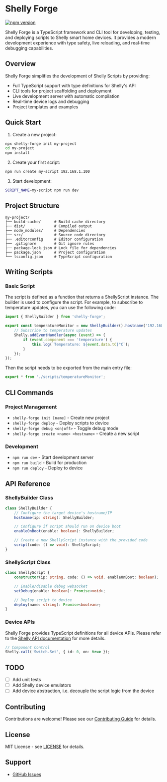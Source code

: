# Shelly Forge

[![npm version](https://badge.fury.io/js/shelly-forge.svg)](https://badge.fury.io/js/shelly-forge)

Shelly Forge is a TypeScript framework and CLI tool for developing, testing, and deploying scripts to Shelly smart home devices. It provides a modern development experience with type safety, live reloading, and real-time debugging capabilities.

## Overview

Shelly Forge simplifies the development of Shelly Scripts by providing:

-   Full TypeScript support with type definitions for Shelly's API
-   CLI tools for project scaffolding and deployment
-   Live development server with automatic compilation
-   Real-time device logs and debugging
-   Project templates and examples

## Quick Start

1. Create a new project:

```bash
npx shelly-forge init my-project
cd my-project
npm install
```

2. Create your first script:

```bash
npm run create my-script 192.168.1.100
```

3. Start development:

```bash
SCRIPT_NAME=my-script npm run dev
```

## Project Structure

```
my-project/
├── build-cache/      # Build cache directory
├── dist/             # Compiled output
├── node_modules/     # Dependencies
├── src/              # Source code directory
├── .editorconfig     # Editor configuration
├── .gitignore        # Git ignore rules
├── package-lock.json # Lock file for dependencies
├── package.json      # Project configuration
└── tsconfig.json     # TypeScript configuration
```

## Writing Scripts

### Basic Script

The script is defined as a function that returns a ShellyScript instance. The builder is used to configure the script. For example, to subscribe to temperature updates, you can use the following code:

```typescript
import { ShellyBuilder } from 'shelly-forge';

export const temperatureMonitor = new ShellyBuilder().hostname('192.168.1.100').script(() => {
    // Subscribe to temperature updates
    Shelly.addEventHandler(async (event) => {
        if (event.component === 'temperature') {
            this.log(`Temperature: ${event.data.tC}°C`);
        }
    });
});
```

Then the script needs to be exported from the main entry file:

```typescript
export * from './scripts/temperatureMonitor';
```

## CLI Commands

### Project Management

-   `shelly-forge init [name]` - Create new project
-   `shelly-forge deploy` - Deploy scripts to device
-   `shelly-forge debug <on|off>` - Toggle debug mode
-   `shelly-forge create <name> <hostname>` - Create a new script

### Development

-   `npm run dev` - Start development server
-   `npm run build` - Build for production
-   `npm run deploy` - Deploy to device

## API Reference

### ShellyBuilder Class

```typescript
class ShellyBuilder {
    // Configure the target device's hostname/IP
    hostname(ip: string): ShellyBuilder;

    // Configure if script should run on device boot
    enableOnBoot(enable: boolean): ShellyBuilder;

    // Create a new ShellyScript instance with the provided code
    script(code: () => void): ShellyScript;
}
```

### ShellyScript Class

```typescript
class ShellyScript {
    constructor(ip: string, code: () => void, enableOnBoot: boolean);

    // Enable/disable debug websocket
    setDebug(enable: boolean): Promise<void>;

    // Deploy script to device
    deploy(name: string): Promise<boolean>;
}
```

### Device APIs

Shelly Forge provides TypeScript definitions for all device APIs. Please refer to the [Shelly API documentation](https://shelly-api-docs.shelly.cloud/) for more details.

```typescript
// Component Control
Shelly.call('Switch.Set', { id: 0, on: true });
```

## TODO

-   [ ] Add unit tests
-   [ ] Add Shelly device emulators
-   [ ] Add device abstraction, i.e. decouple the script logic from the device

## Contributing

Contributions are welcome! Please see our [Contributing Guide](CONTRIBUTING.md) for details.

## License

MIT License - see [LICENSE](LICENSE) for details.

## Support

-   [GitHub Issues](https://github.com/mslavov/shelly-forge/issues)
